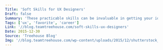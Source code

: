```yaml
---
Title: 'Soft Skills for UX Designers'
Draft: false
Summary: 'These practicable skills can be invaluable in getting your ideas and hard work into the end product.'
Tags: ['ux', 'favorite', 'career']
Link: '//blog.teamtreehouse.com/soft-skills-ux-designers'
Date: 2015-12-30
Source: 'Treehouse Blog'
Img: '//blog.teamtreehouse.com/wp-content/uploads/2015/12/shutterstock_307029620.jpg'
---
```

